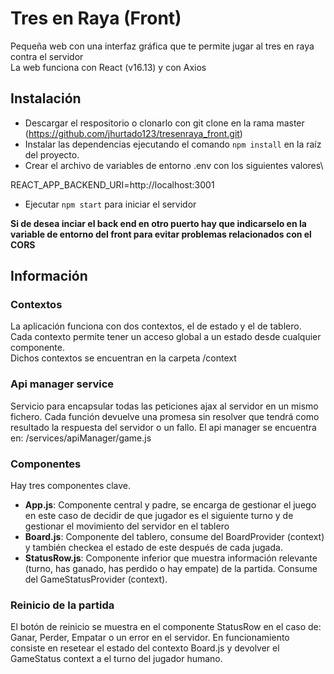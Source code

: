 # Tres en Raya (Front)
Pequeña web con una interfaz gráfica que te permite jugar al tres en raya contra el servidor\
La web funciona con React (v16.13) y con Axios



## Instalación

- Descargar el respositorio o clonarlo con git clone en la rama master (https://github.com/jhurtado123/tresenraya_front.git)
- Instalar las dependencias ejecutando el comando `npm install` en la raíz del proyecto.
- Crear el archivo de variables de entorno .env con los siguientes valores\

REACT_APP_BACKEND_URI=http://localhost:3001

- Ejecutar `npm start` para iniciar el servidor

**Si de desea inciar el back end en otro puerto hay que indicarselo en la variable de entorno del front para evitar problemas relacionados con el CORS**


## Información

### Contextos
La aplicación funciona con dos contextos, el de estado y el de tablero.
Cada contexto permite tener un acceso global a un estado desde cualquier componente.\
Dichos contextos se encuentran en la carpeta /context

### Api manager service
Servicio para encapsular todas las peticiones ajax al servidor en un mismo fichero.
Cada función devuelve una promesa sin resolver que tendrá como resultado la respuesta del servidor o un fallo.
El api manager se encuentra en: /services/apiManager/game.js

### Componentes
Hay tres componentes clave.
- **App.js**: Componente central y padre, se encarga de gestionar el juego en este caso de decidir de que jugador es el siguiente turno y de gestionar el movimiento del servidor en el tablero
- **Board.js**: Componente del tablero, consume del BoardProvider (context) y también checkea el estado de este después de cada jugada.
- **StatusRow.js**: Componente inferior que muestra información relevante (turno, has ganado, has perdido o hay empate) de la partida. Consume del GameStatusProvider (context).

### Reinicio de la partida
El botón de reinicio se muestra en el componente StatusRow en el caso de: Ganar, Perder, Empatar o un error en el servidor.
En funcionamiento consiste en resetear el estado del contexto Board.js y devolver el GameStatus context a el turno del jugador humano.

